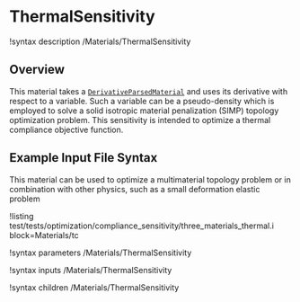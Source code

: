 # ThermalSensitivity

!syntax description /Materials/ThermalSensitivity

## Overview

This material takes a [`DerivativeParsedMaterial`](/DerivativeParsedMaterial.md) and uses its
derivative with respect to a variable. Such a variable can be a pseudo-density which is
employed to solve a solid isotropic material penalization (SIMP) topology optimization
problem. This sensitivity is intended to optimize a thermal compliance objective function.

## Example Input File Syntax

This material can be used to optimize a multimaterial topology problem or in combination with
other physics, such as a small deformation elastic problem

!listing test/tests/optimization/compliance_sensitivity/three_materials_thermal.i block=Materials/tc

!syntax parameters /Materials/ThermalSensitivity

!syntax inputs /Materials/ThermalSensitivity

!syntax children /Materials/ThermalSensitivity
